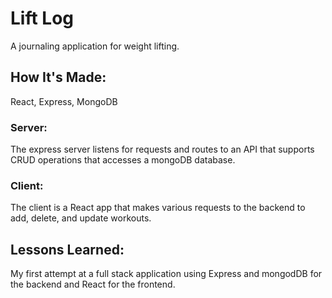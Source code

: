 # Lift Log
A journaling application for weight lifting.

## How It's Made:
React, Express, MongoDB

### Server:
The express server listens for requests and routes to an API that supports CRUD operations that accesses a mongoDB database.

### Client:
The client is a React app that makes various requests to the backend to add, delete, and update workouts.

## Lessons Learned:
My first attempt at a full stack application using Express and mongodDB for the backend and React for the frontend.